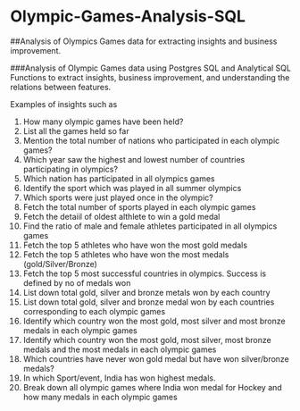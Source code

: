 # Olympic-Games-Analysis-SQL
##Analysis of Olympics Games data for extracting insights and business improvement.

###Analysis of Olympic Games data using Postgres SQL and Analytical SQL Functions to extract insights, business improvement, and understanding the relations between features.

Examples of insights such as
1. How many olympic games have been held?
2. List all the games held so far
3. Mention the total number of nations who participated in each olympic games?
4. Which year saw the highest and lowest number of countries participating in olympics?
5. Which nation has participated in all olympics games
6. Identify the sport which was played in all summer olympics
7. Which sports were just played once in the olympic?
8. Fetch the total number of sports played in each olympic games
9. Fetch the detaiil of oldest althlete to win a gold medal
10. Find the ratio of male and female athletes participated in all olympics games
11. Fetch the top 5 athletes who have won the most gold medals
12. Fetch the top 5 athletes who have won the most medals (gold/Silver/Bronze)
13. Fetch the top 5 most successful countries in olympics. Success is defined by no of medals won
14. List down total gold, silver and bronze metals won by each country
15. List down total gold, silver and bronze medal won by each countries corresponding to each olympic games
16. Identify which country won the most gold, most silver and most bronze medals in each olympic games
17. Identify which country won the most gold, most silver, most bronze medals and the most medals in each olympic games
18. Which countries have never won gold medal but have won silver/bronze medals?
19. In which Sport/event, India has won highest medals.
20. Break down all olympic games where India won medal for Hockey and how many medals in each olympic games

